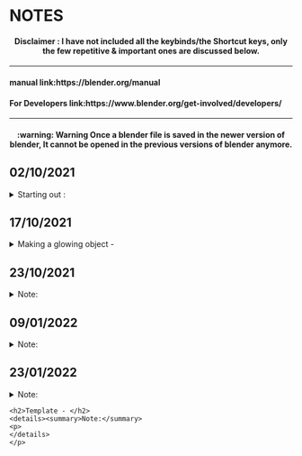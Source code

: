 # NOTES   
  
<h4 align="center"> Disclaimer : I have not included all the keybinds/the Shortcut keys, only the few repetitive & important ones are discussed below.</h4>  
  
 ---  
   
<h4 align="left"> manual link:https://blender.org/manual </h4>  

<h4 align="left"> For Developers link:https://www.blender.org/get-involved/developers/ </h4>  
  
---  
  
<h4 align="center">:warning: Warning Once a blender file is saved in the newer version of blender, It cannot be opened in the previous versions of blender anymore.</h4>   
  
  


<h2>02/10/2021</h2>  
<details><summary>Starting out :</summary>  
<p>   


- start by : moving objects, camera, light, check scene collections and other options on the home screen.  
- Comment: Objects appear whereever the 3D cursor is placed.  
- Toolbar Short cut : T  
- Add mesh: Any object to blended.  
- Its important to name things to remember, Also Name the groups/collections.  
- Objects in the scene collection is arranged in alphabetic order.  
- Using tab to switch between object and creation mode.
- Using the different view modes like 3D mode, Solid mode etc.
  
</details>
</p>

  
  
  

<h2>17/10/2021</h2>  
<details><summary>Making a glowing object - </summary>  
<p>   

- First create an object using add mesh/object.  
- Then Change world's properties by changing the world color to black to view the glowing effect more efficiently.  
- Then change the surface property to emission under the materials propeties and the desired color.  
- Changing the render property to glow and then manipulating the settings of it.
- Done  

</details>
</p>    
  

<h2>23/10/2021</h2>  
<details><summary>Note:</summary>  
<p>   
  
- to reset the cursor back to origin(0,0,0) press : **Shift+S** and then select **Cursor to the world origins option**  
</details>
</p>

<h2>09/01/2022 </h2>  
<details><summary>Note:</summary>  
<p>  
 
- on the left side below select box we have the toolbar namely:  
  - Cursor : This function turns on select mode where when selected by mouse left click it will select the cursor where new objects can be created/inserted in the world.  
  - Move : This function turns on Move mode where the object selected can be moved specifically on it's x,y and z plane.  
  - Rotate : This function turns on the Rotate mode where the object selected can be rotated along the anotated rotational axis.  
  - Scale : to scale the size of the selected object
  - Transform : To change the size, location, rotation and more.
- **Pro Tip?** : Always apply the changes done to the object by pressing **Left CTRL + A** and select the respecting changes to apply. This will apply the changes and transform the object into an entirely new object with the modified changes. 
  
</details>
</p>

<h2> 23/01/2022 </h2>  
<details><summary>Note:</summary>  
<p>  
  
- Donut Revision @Blenderguru  
  - Object Mode Shift A New Mesh UV sphere  
  
</details>
</p>

```
<h2>Template - </h2>  
<details><summary>Note:</summary>  
<p>   
</details>
</p>
```
